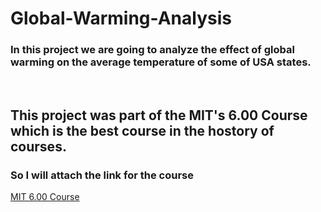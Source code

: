 # Global-Warming-Analysis
### In this project we are going to analyze the effect of global warming on the average temperature of some of USA states.
<br>  

## This project was part of the MIT's 6.00 Course which is the best course in the hostory of courses.<br>
### So I will attach the link for the course
[MIT 6.00 Course](https://ocw.mit.edu/courses/6-0002-introduction-to-computational-thinking-and-data-science-fall-2016/)
